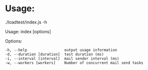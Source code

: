 # Usage:

  ./loadtest/index.js -h

  Usage: index [options]

  Options:

    -h, --help                 output usage information
    -d, --duration [duration]  test duration (ms)
    -i, --interval [interval]  mail sender interval (ms)
    -w, --workers [workers]    Number of concurrent mail send tasks
